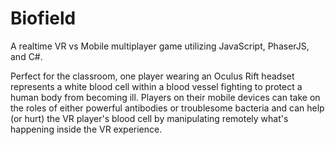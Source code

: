 # Biofield

A realtime VR vs Mobile multiplayer game utilizing JavaScript, PhaserJS, and C#.

Perfect for the classroom, one player wearing an Oculus Rift headset represents a white blood cell within a blood vessel fighting to protect a human body from becoming ill. Players on their mobile devices can take on the roles of either powerful antibodies or troublesome bacteria and can help (or hurt) the VR player's blood cell by manipulating remotely what's happening inside the VR experience.
